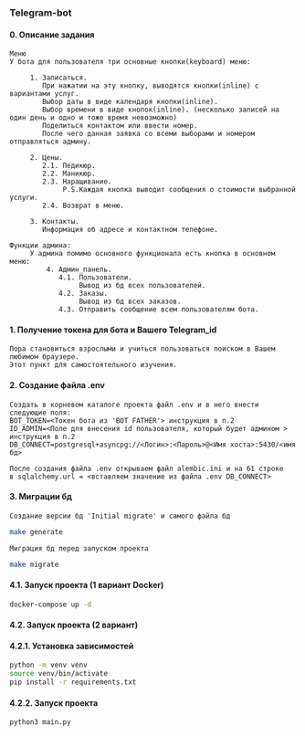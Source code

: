 ### Telegram-bot
#### 0. Описание задания
```text
Меню
У бота для пользователя три основные кнопки(keyboard) меню:

     1. Записаться. 
        При нажатии на эту кнопку, выводятся кнопки(inline) с вариантами услуг. 
        Выбор даты в виде календаря кнопки(inline).
        Выбор времени в виде кнопок(inline). (несколько записей на один день и одно и тоже время невозможно)
        Поделиться контактом или ввести номер.
        После чего данная заявка со всеми выборами и номером отправляться админу.
    
     2. Цены.
        2.1. Педикюр.
        2.2. Маникюр.
        2.3. Наращивание.
             P.S.Каждая кнопка выводит сообщения о стоимости выбранной услуги. 
        2.4. Возврат в меню.    
        
     3. Контакты. 
        Информация об адресе и контактном телефоне.
       
Функции админа:
     У админа помимо основного функционала есть кнопка в основном меню:
         4. Админ_панель.
            4.1. Пользователи.
                 Вывод из бд всех пользователей.
            4.2. Заказы.
                 Вывод из бд всех заказов.
            4.3. Отправить сообщение всем пользователям бота.
```
#### 1. Получение токена для бота и Вашего Telegram_id
```text
Пора становиться взрослыми и учиться пользоваться поиском в Вашем любимом браузере.
Этот пункт для самостоятельного изучения.
```
#### 2. Создание файла .env
```text
Создать в корневом каталоге проекта файл .env и в него внести следующие поля:
BOT_TOKEN=<Токен бота из 'BOT FATHER'> инструкция в п.2
ID_ADMIN=<Поле для внесения id пользователя, который будет админом > инструкция в п.2
DB_CONNECT=postgresql+asyncpg://<Логин>:<Пароль>@<Имя хоста>:5430/<имя бд>
```
```text
После создания файла .env открываем файл alembic.ini и на 61 строке
в sqlalchemy.url = <вставляем значение из файла .env DB_CONNECT> 
```
#### 3. Миграции бд
```text
Создание версии бд 'Initial migrate' и самого файла бд 
```
```bash
make generate
```
```text
Миграция бд перед запуском проекта
```
```bash
make migrate
```
#### 4.1. Запуск проекта (1 вариант Docker)
```bash
docker-compose up -d                       
```
#### 4.2. Запуск проекта (2 вариант)
#### 4.2.1. Установка зависимостей
```bash
python -m venv venv
source venv/bin/activate
pip install -r requirements.txt
```
#### 4.2.2. Запуск проекта
```bash
python3 main.py                        
```
